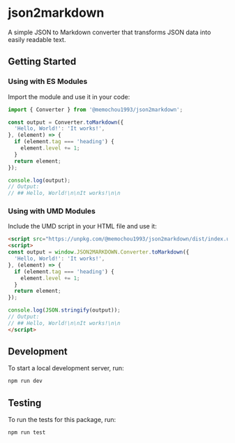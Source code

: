# json2markdown

A simple JSON to Markdown converter that transforms JSON data into easily readable text.

## Getting Started

### Using with ES Modules

Import the module and use it in your code:

```js
import { Converter } from '@memochou1993/json2markdown';

const output = Converter.toMarkdown({
  'Hello, World!': 'It works!',
}, (element) => {
  if (element.tag === 'heading') {
    element.level += 1;
  }
  return element;
});

console.log(output);
// Output:
// ## Hello, World!\n\nIt works!\n\n
```

### Using with UMD Modules

Include the UMD script in your HTML file and use it:

```html
<script src="https://unpkg.com/@memochou1993/json2markdown/dist/index.umd.js"></script>
<script>
const output = window.JSON2MARKDOWN.Converter.toMarkdown({
  'Hello, World!': 'It works!',
}, (element) => {
  if (element.tag === 'heading') {
    element.level += 1;
  }
  return element;
});

console.log(JSON.stringify(output));
// Output:
// ## Hello, World!\n\nIt works!\n\n
</script>
```

## Development

To start a local development server, run:

```bash
npm run dev
```

## Testing

To run the tests for this package, run:

```bash
npm run test
```
